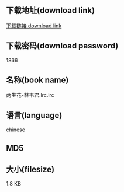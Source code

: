 ## 下载地址(download link)
[下载链接 download link](https://voluble-croquembouche-d321dc.netlify.app/?s=%E4%B8%A4%E7%94%9F%E8%8A%B1-%E6%9E%97%E9%9F%A6%E5%90%9B.lrc)

## 下载密码(download password)
1866

## 名称(book name)
两生花-林韦君.lrc.lrc

## 语言(language)
chinese

## MD5


## 大小(filesize)
1.8 KB
